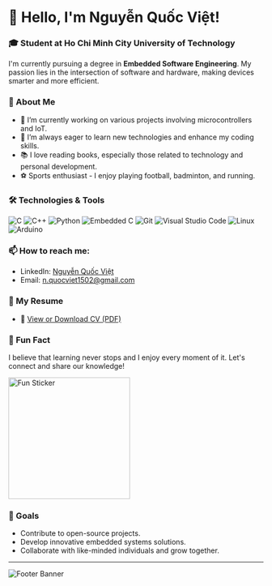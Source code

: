 # 👋 Hello, I'm Nguyễn Quốc Việt!



### 🎓 Student at Ho Chi Minh City University of Technology
I'm currently pursuing a degree in **Embedded Software Engineering**. My passion lies in the intersection of software and hardware, making devices smarter and more efficient.

### 🚀 About Me
- 🔭 I’m currently working on various projects involving microcontrollers and IoT.
- 🌱 I’m always eager to learn new technologies and enhance my coding skills.
- 📚 I love reading books, especially those related to technology and personal development.
- ⚽️ Sports enthusiast - I enjoy playing football, badminton, and running.

### 🛠️ Technologies & Tools
![C](https://img.shields.io/badge/-C-00599C?style=flat-square&logo=c&logoColor=white)
![C++](https://img.shields.io/badge/-C++-00599C?style=flat-square&logo=cplusplus&logoColor=white)
![Python](https://img.shields.io/badge/-Python-3776AB?style=flat-square&logo=python&logoColor=white)
![Embedded C](https://img.shields.io/badge/-Embedded%20C-00599C?style=flat-square&logo=embed&logoColor=white)
![Git](https://img.shields.io/badge/-Git-F05032?style=flat-square&logo=git&logoColor=white)
![Visual Studio Code](https://img.shields.io/badge/-Visual%20Studio%20Code-0078d7?style=flat-square&logo=visual-studio-code&logoColor=white)
![Linux](https://img.shields.io/badge/-Linux-FCC624?style=flat-square&logo=linux&logoColor=black)
![Arduino](https://img.shields.io/badge/-Arduino-00979D?style=flat-square&logo=arduino&logoColor=white)

### 📫 How to reach me:
- LinkedIn: [Nguyễn Quốc Việt](https://www.linkedin.com/in/mrviet1502)
- Email: n.quocviet1502@gmail.com
### 📁 My Resume
- 📄 [View or Download CV (PDF)](./NguyenQuocViet_CV.pdf)

### 🌟 Fun Fact
I believe that learning never stops and I enjoy every moment of it. Let's connect and share our knowledge!

<img src="https://drive.google.com/uc?export=view&id=1vJ6Sc4hjTy-ZzZRtMMDust3sS4XHkivF" alt="Fun Sticker" width="240"/>

### 🎯 Goals
- Contribute to open-source projects.
- Develop innovative embedded systems solutions.
- Collaborate with like-minded individuals and grow together.

---

![Footer Banner](https://via.placeholder.com/800x100.png?text=Thanks+for+visiting+my+profile!)

